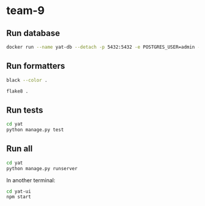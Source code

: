 # team-9

## Run database
```bash
docker run --name yat-db --detach -p 5432:5432 -e POSTGRES_USER=admin -e POSTGRES_PASSWORD=admin -e -d postgres:16
```

## Run formatters
```bash
black --color .
```

```bash
flake8 .
```

## Run tests
```bash
cd yat
python manage.py test
```

## Run all
```bash
cd yat
python manage.py runserver
```
In another terminal:
```bash
cd yat-ui
npm start
```